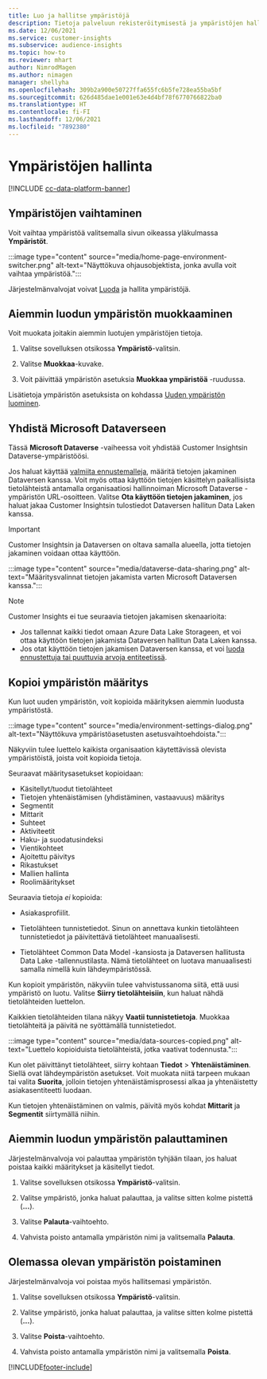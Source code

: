 ```yaml
---
title: Luo ja hallitse ympäristöjä
description: Tietoja palveluun rekisteröitymisestä ja ympäristöjen hallinnasta.
ms.date: 12/06/2021
ms.service: customer-insights
ms.subservice: audience-insights
ms.topic: how-to
ms.reviewer: mhart
author: NimrodMagen
ms.author: nimagen
manager: shellyha
ms.openlocfilehash: 309b2a900e50727ffa655fc6b5fe728ea55ba5bf
ms.sourcegitcommit: 626d485dae1e001e63e4d4bf78f6770766822ba0
ms.translationtype: HT
ms.contentlocale: fi-FI
ms.lasthandoff: 12/06/2021
ms.locfileid: "7892380"
---
```

# <a name="manage-environments"></a>Ympäristöjen hallinta

[!INCLUDE [cc-data-platform-banner](../includes/cc-data-platform-banner.md)]

## <a name="switch-environments"></a>Ympäristöjen vaihtaminen

Voit vaihtaa ympäristöä valitsemalla sivun oikeassa yläkulmassa **Ympäristöt**.

:::image type="content" source="media/home-page-environment-switcher.png" alt-text="Näyttökuva ohjausobjektista, jonka avulla voit vaihtaa ympäristöä.":::

Järjestelmänvalvojat voivat [Luoda](create-environment.md) ja hallita ympäristöjä.

## <a name="edit-an-existing-environment"></a>Aiemmin luodun ympäristön muokkaaminen

Voit muokata joitakin aiemmin luotujen ympäristöjen tietoja.

1.  Valitse sovelluksen otsikossa **Ympäristö**-valitsin.

2.  Valitse **Muokkaa**-kuvake.

3. Voit päivittää ympäristön asetuksia **Muokkaa ympäristöä** -ruudussa.

Lisätietoja ympäristön asetuksista on kohdassa [Uuden ympäristön luominen](create-environment.md).

## <a name="connect-to-microsoft-dataverse"></a>Yhdistä Microsoft Dataverseen
   
Tässä **Microsoft Dataverse** -vaiheessa voit yhdistää Customer Insightsin Dataverse-ympäristöösi.

Jos haluat käyttää [valmiita ennustemalleja](predictions-overview.md#out-of-box-models), määritä tietojen jakaminen Dataversen kanssa. Voit myös ottaa käyttöön tietojen käsittelyn paikallisista tietolähteistä antamalla organisaatiosi hallinnoiman Microsoft Dataverse -ympäristön URL-osoitteen. Valitse **Ota käyttöön tietojen jakaminen**, jos haluat jakaa Customer Insightsin tulostiedot Dataversen hallitun Data Laken kanssa.

> [!IMPORTANT]
> Customer Insightsin ja Dataversen on oltava samalla alueella, jotta tietojen jakaminen voidaan ottaa käyttöön.

:::image type="content" source="media/dataverse-data-sharing.png" alt-text="Määritysvalinnat tietojen jakamista varten Microsoft Dataversen kanssa.":::

> [!NOTE]
> Customer Insights ei tue seuraavia tietojen jakamisen skenaarioita:
> - Jos tallennat kaikki tiedot omaan Azure Data Lake Storageen, et voi ottaa käyttöön tietojen jakamista Dataversen hallitun Data Laken kanssa.
> - Jos otat käyttöön tietojen jakamisen Dataversen kanssa, et voi [luoda ennustettuja tai puuttuvia arvoja entiteetissä](predictions.md).

## <a name="copy-the-environment-configuration"></a>Kopioi ympäristön määritys

Kun luot uuden ympäristön, voit kopioida määrityksen aiemmin luodusta ympäristöstä. 

:::image type="content" source="media/environment-settings-dialog.png" alt-text="Näyttökuva ympäristöasetusten asetusvaihtoehdoista.":::

Näkyviin tulee luettelo kaikista organisaation käytettävissä olevista ympäristöistä, joista voit kopioida tietoja.

Seuraavat määritysasetukset kopioidaan:

- Käsitellyt/tuodut tietolähteet
- Tietojen yhtenäistämisen (yhdistäminen, vastaavuus) määritys
- Segmentit
- Mittarit
- Suhteet
- Aktiviteetit
- Haku- ja suodatusindeksi
- Vientikohteet
- Ajoitettu päivitys
- Rikastukset
- Mallien hallinta
- Roolimääritykset

Seuraavia tietoja *ei* kopioida:

- Asiakasprofiilit.
- Tietolähteen tunnistetiedot. Sinun on annettava kunkin tietolähteen tunnistetiedot ja päivitettävä tietolähteet manuaalisesti.

- Tietolähteet Common Data Model -kansiosta ja Dataversen hallitusta Data Lake -tallennustilasta. Nämä tietolähteet on luotava manuaalisesti samalla nimellä kuin lähdeympäristössä.

Kun kopioit ympäristön, näkyviin tulee vahvistussanoma siitä, että uusi ympäristö on luotu. Valitse **Siirry tietolähteisiin**, kun haluat nähdä tietolähteiden luettelon.

Kaikkien tietolähteiden tilana näkyy **Vaatii tunnistetietoja**. Muokkaa tietolähteitä ja päivitä ne syöttämällä tunnistetiedot.

:::image type="content" source="media/data-sources-copied.png" alt-text="Luettelo kopioiduista tietolähteistä, jotka vaativat todennusta.":::

Kun olet päivittänyt tietolähteet, siirry kohtaan **Tiedot** > **Yhtenäistäminen**. Siellä ovat lähdeympäristön asetukset. Voit muokata niitä tarpeen mukaan tai valita **Suorita**, jolloin tietojen yhtenäistämisprosessi alkaa ja yhtenäistetty asiakasentiteetti luodaan.

Kun tietojen yhtenäistäminen on valmis, päivitä myös kohdat **Mittarit** ja **Segmentit** siirtymällä niihin.

## <a name="reset-an-existing-environment"></a>Aiemmin luodun ympäristön palauttaminen

Järjestelmänvalvoja voi palauttaa ympäristön tyhjään tilaan, jos haluat poistaa kaikki määritykset ja käsitellyt tiedot.

1.  Valitse sovelluksen otsikossa **Ympäristö**-valitsin. 

2.  Valitse ympäristö, jonka haluat palauttaa, ja valitse sitten kolme pistettä (**...**). 

3. Valitse **Palauta**-vaihtoehto. 

4.  Vahvista poisto antamalla ympäristön nimi ja valitsemalla **Palauta**.

## <a name="delete-an-existing-environment"></a>Olemassa olevan ympäristön poistaminen

Järjestelmänvalvoja voi poistaa myös hallitsemasi ympäristön.

1.  Valitse sovelluksen otsikossa **Ympäristö**-valitsin.

2.  Valitse ympäristö, jonka haluat palauttaa, ja valitse sitten kolme pistettä (**...**). 

3. Valitse **Poista**-vaihtoehto. 

4.  Vahvista poisto antamalla ympäristön nimi ja valitsemalla **Poista**.


[!INCLUDE[footer-include](../includes/footer-banner.md)]
